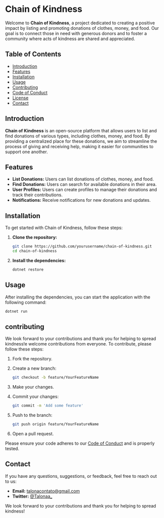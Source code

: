 # Chain of Kindness

Welcome to **Chain of Kindness**, a project dedicated to creating a positive impact by listing and promoting donations of clothes, money, and food. Our goal is to connect those in need with generous donors and to foster a community where acts of kindness are shared and appreciated.

## Table of Contents

- [Introduction](#introduction)
- [Features](#features)
- [Installation](#installation)
- [Usage](#usage)
- [Contributing](#contributing)
- [Code of Conduct](CODE_OF_CONDUCT.md)
- [License](LICENSE.md)
- [Contact](#contact)

## Introduction

**Chain of Kindness** is an open-source platform that allows users to list and find donations of various types, including clothes, money, and food. By providing a centralized place for these donations, we aim to streamline the process of giving and receiving help, making it easier for communities to support one another.

## Features

- **List Donations:** Users can list donations of clothes, money, and food.
- **Find Donations:** Users can search for available donations in their area.
- **User Profiles:** Users can create profiles to manage their donations and track their contributions.
- **Notifications:** Receive notifications for new donations and updates.

## Installation

To get started with Chain of Kindness, follow these steps:

1. **Clone the repository:**
    ```sh
    git clone https://github.com/yourusername/chain-of-kindness.git
    cd chain-of-kindness
    ```

2. **Install the dependencies:**
    ```sh
    dotnet restore
    ```

## Usage

After installing the dependencies, you can start the application with the following command:

```sh
dotnet run
```

## contributing

We look forward to your contributions and thank you for helping to spread kindness!e welcome contributions from everyone. To contribute, please follow these steps:

1. Fork the repository.
2. Create a new branch:
    ```sh
    git checkout -b feature/YourFeatureName
    ```
3. Make your changes.
4. Commit your changes:
    ```sh
    git commit -m 'Add some feature'
    ```
5. Push to the branch:
    ```sh
    git push origin feature/YourFeatureName
    ```

6. Open a pull request.

Please ensure your code adheres to our [Code of Conduct](CODE_OF_CONDUCT.md) and is properly tested.

## Contact

If you have any questions, suggestions, or feedback, feel free to reach out to us:

- **Email:** talonacontato@gmail.com
- **Twitter:** [@Talonaa_](https://twitter.com/@Talonaa_)

We look forward to your contributions and thank you for helping to spread kindness!
